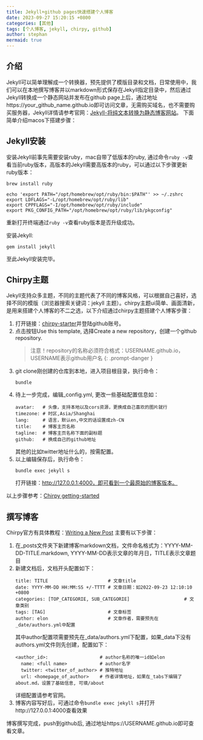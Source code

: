 ```yaml
---
title: Jekyll+github pages快速搭建个人博客
date: 2023-09-27 15:20:15 +0800
categories: [其他]
tags: [个人博客, jekyll, chirpy, github]
author: stephan
mermaid: true
---
```


## 介绍
Jekyll可以简单理解成一个转换器，预先提供了模版目录和文档，日常使用中，我们可以在本地撰写博客并以markdown形式保存在Jekyll指定目录中，然后通过Jekyll转换成一个静态网站并发布在github page上后，通过地址https://your_github_name.github.io即可访问文章，无需购买域名，也不需要购买服务器，Jekyll详情请参考官网：[Jekyll-将纯文本转换为静态博客网站](https://jekyllcn.com/)。
下面简单介绍macos下搭建步骤：

## Jekyll安装
安装Jekyll前事先需要安装ruby，mac自带了低版本的ruby, 通过命令`ruby -v`查看当前ruby版本，高版本的Jekyll需要高版本的ruby，可以通过以下步骤更新ruby版本：
```shell
brew install ruby

echo 'export PATH="/opt/homebrew/opt/ruby/bin:$PATH"' >> ~/.zshrc
export LDFLAGS="-L/opt/homebrew/opt/ruby/lib"
export CPPFLAGS="-I/opt/homebrew/opt/ruby/include"
export PKG_CONFIG_PATH="/opt/homebrew/opt/ruby/lib/pkgconfig"
```
重新打开终端通过`ruby -v`查看ruby版本是否升级成功。

安装Jekyll:
```shell
gem install jekyll
```
至此Jekyll安装完毕。

## Chirpy主题
Jekyll支持众多主题，不同的主题代表了不同的博客风格，可以根据自己喜好，选择不同的模版（浏览器搜索关键词：jekyll 主题）。chirpy主题ui简单、画面清新，是用来搭建个人博客的不二之选，以下介绍通过chirpy主题搭建个人博客步骤：
1. 打开链接：[chirpy-starter](https://github.com/cotes2020/chirpy-starter)并登陆github账号。
2. 点击按钮Use this template, 选择Create a new repository，创建一个github repository.
   > 注意！repository的名称必须符合格式：USERNAME.github.io，USERNAME表示github用户名
   {: .prompt-danger }
3. git clone刚创建的仓库到本地，进入项目根目录，执行命令：
    ```shell
    bundle
    ```
4. 待上一步完成，编辑_config.yml, 更改一些基础配置信息如：
    ```
    avatar:   # 头像，支持本地以及cors资源，更换成自己喜欢的图片就行
    timezone: # 时区,Asia/Shanghai
    lang:     # 语言，默认en,中文的话设置成zh-CN
    title:    # 博客主页名称
    tagline:  # 博客主页名称下面的副标题
    github:   # 换成自己的github地址
    ```
    其他的比如twitter地址什么的，按需配置。
5. 以上编辑保存后，执行命令：
    ```shell
    bundle exec jekyll s
    ```
    打开链接：http://127.0.0.1:4000，即可看到一个最原始的博客版本。

以上步骤参考：[Chirpy getting-started](https://chirpy.cotes.page/posts/getting-started/)

## 撰写博客
Chirpy官方有具体教程：[Writing a New Post](https://chirpy.cotes.page/posts/write-a-new-post/)
主要有以下步骤：
1. 在_posts文件夹下新建博客markdown文档，文件命名格式为：YYYY-MM-DD-TITLE.markdown, YYYY-MM-DD表示文章的年月日，TITLE表示文章题目
2. 新建文档后，文档开头配置如下：
    ```
    title: TITLE                      # 文章title
    date: YYYY-MM-DD HH:MM:SS +/-TTTT # 文章日期：如2022-09-23 12:10:10 +0800
    categories: [TOP_CATEGORIE, SUB_CATEGORIE]                    # 文章类别
    tags: [TAG]                       # 文章标签
    author: elon                      # 文章作者，需要预先在_date/authors.yml中配置
    ```
    其中author配置项需要预先在_data/authors.yml下配置，如果_data下没有authors.yml文件则先创建，配置如下：
    ```
    <author_id>:                   # author名称的唯一id如elon
      name: <full name>            # author名字
      twitter: <twitter_of_author> # 推特地址
      url: <homepage_of_author>    # 作者详情地址，如果在_tabs下编辑了about.md，设置了基础信息, 可填/about
    ```
    详细配置请参考官网。
3. 博客内容写好后，可通过命令`bundle exec jekyll s`并打开http://127.0.0.1:4000查看效果

博客撰写完成，push到github后, 通过地址https://USERNAME.github.io即可查看文章。



